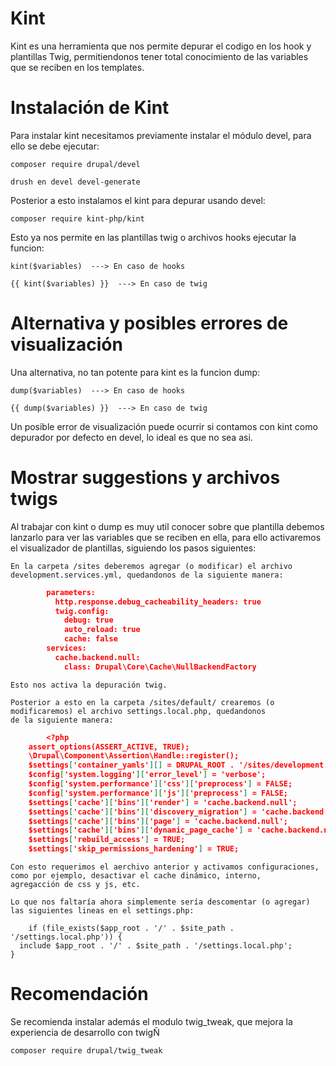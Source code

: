 #  Kint

Kint es una herramienta que nos permite depurar el codigo en los hook y plantillas Twig, permitiendonos tener total conocimiento de las variables 
que se reciben en los templates.

# Instalación de Kint

Para instalar kint necesitamos previamente instalar el módulo devel, para ello se debe ejecutar:

    composer require drupal/devel
    
    drush en devel devel-generate
    
Posterior a esto instalamos el kint para depurar usando devel:

    composer require kint-php/kint
    
Esto ya nos permite en las plantillas twig o archivos hooks ejecutar la funcion:

    kint($variables)  ---> En caso de hooks
    
    {{ kint($variables) }}  ---> En caso de twig
   
# Alternativa y posibles errores de visualización

Una alternativa, no tan potente para kint es la funcion dump:

    dump($variables)  ---> En caso de hooks
    
    {{ dump($variables) }}  ---> En caso de twig
    
Un posible error de visualización puede ocurrir si contamos con kint como depurador por defecto en devel, lo ideal es que no sea asi.

# Mostrar suggestions y archivos twigs

Al trabajar con kint o dump es muy util conocer sobre que plantilla debemos lanzarlo para ver las variables que se reciben en ella, para ello activaremos
el visualizador de plantillas, siguiendo los pasos siguientes:

    En la carpeta /sites deberemos agregar (o modificar) el archivo development.services.yml, quedandonos de la siguiente manera:
	
```json
        parameters:
          http.response.debug_cacheability_headers: true
          twig.config:
            debug: true
            auto_reload: true
            cache: false
        services:
          cache.backend.null:
            class: Drupal\Core\Cache\NullBackendFactory
```
     
    Esto nos activa la depuración twig.

    Posterior a esto en la carpeta /sites/default/ crearemos (o modificaremos) el archivo settings.local.php, quedandonos 
    de la siguiente manera:
    
```json
        <?php
	assert_options(ASSERT_ACTIVE, TRUE);
	\Drupal\Component\Assertion\Handle::register();
	$settings['container_yamls'][] = DRUPAL_ROOT . '/sites/development.services.yml';
	$config['system.logging']['error_level'] = 'verbose';
	$config['system.performance']['css']['preprocess'] = FALSE;
	$config['system.performance']['js']['preprocess'] = FALSE;
	$settings['cache']['bins']['render'] = 'cache.backend.null';
	$settings['cache']['bins']['discovery_migration'] = 'cache.backend.memory';
	$settings['cache']['bins']['page'] = 'cache.backend.null';
	$settings['cache']['bins']['dynamic_page_cache'] = 'cache.backend.null';
	$settings['rebuild_access'] = TRUE;
	$settings['skip_permissions_hardening'] = TRUE;
```
	
    Con esto requerimos el aerchivo anterior y activamos configuraciones, como por ejemplo, desactivar el cache dinámico, interno,
    agregacción de css y js, etc.
    
    Lo que nos faltaría ahora simplemente sería descomentar (o agregar) las siguientes lineas en el settings.php:
    
    	if (file_exists($app_root . '/' . $site_path . '/settings.local.php')) {
	  include $app_root . '/' . $site_path . '/settings.local.php';
	}

# Recomendación

Se recomienda instalar además el modulo twig_tweak, que mejora la experiencia de desarrollo con twigÑ

    composer require drupal/twig_tweak
